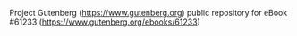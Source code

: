 Project Gutenberg (https://www.gutenberg.org) public repository for eBook #61233 (https://www.gutenberg.org/ebooks/61233)
